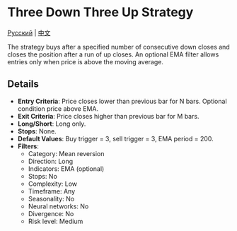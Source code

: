 # Three Down Three Up Strategy
[Русский](README_ru.md) | [中文](README_cn.md)

The strategy buys after a specified number of consecutive down closes and closes the position after a run of up closes. An optional EMA filter allows entries only when price is above the moving average.

## Details

- **Entry Criteria**: Price closes lower than previous bar for N bars. Optional condition price above EMA.
- **Exit Criteria**: Price closes higher than previous bar for M bars.
- **Long/Short**: Long only.
- **Stops**: None.
- **Default Values**: Buy trigger = 3, sell trigger = 3, EMA period = 200.
- **Filters**:
  - Category: Mean reversion
  - Direction: Long
  - Indicators: EMA (optional)
  - Stops: No
  - Complexity: Low
  - Timeframe: Any
  - Seasonality: No
  - Neural networks: No
  - Divergence: No
  - Risk level: Medium
